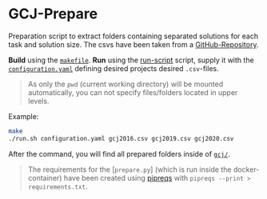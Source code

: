 # GCJ-Prepare

Preparation script to extract folders containing separated solutions for each task and solution size. The csvs have been taken from a [GitHub-Repository](https://github.com/Jur1cek/gcj-dataset).

**Build** using the [`makefile`](makefile).
**Run** using the [run-script](run.sh) script, supply it with the [`configuration.yaml`](configuration.yaml) defining
desired projects desired `.csv`-files.

> As only the `pwd` (current working directory) will be mounted automatically,
you can not specify files/folders located in upper levels.

Example:

```bash
make
./run.sh configuration.yaml gcj2016.csv gcj2019.csv gcj2020.csv
```

After the command, you will find all prepared folders inside of [`gcj/`](gcj).

> The requirements for the [`prepare.py`] (which is run inside the docker-container) have been created
> using [pipreqs](https://pypi.org/project/pipreqs/) with `pipreqs --print > requirements.txt`.